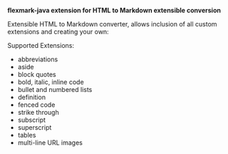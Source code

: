 **flexmark-java extension for HTML to Markdown extensible conversion**

Extensible HTML to Markdown converter, allows inclusion of all custom extensions and creating
your own:

Supported Extensions:

* abbreviations
* aside
* block quotes
* bold, italic, inline code
* bullet and numbered lists
* definition
* fenced code
* strike through
* subscript
* superscript
* tables
* multi-line URL images
